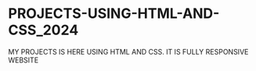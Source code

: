 # PROJECTS-USING-HTML-AND-CSS_2024
MY PROJECTS IS HERE USING HTML AND CSS. IT IS FULLY RESPONSIVE WEBSITE
